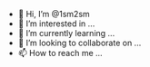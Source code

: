 - 👋 Hi, I’m @1sm2sm
- 👀 I’m interested in ...
- 🌱 I’m currently learning ...
- 💞️ I’m looking to collaborate on ...
- 📫 How to reach me ...

<!---
1sm2sm/1sm2sm is a ✨ special ✨ repository because its `README.md` (this file) appears on your GitHub profile.
You can click the Preview link to take a look at your changes.
--->
